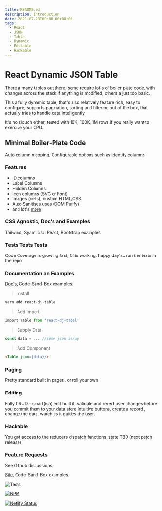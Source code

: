 ```yaml
---
title: README.md
description: Introduction
date: 2021-07-20T00:00:00+00:00
tags:
  - React
  - JSON
  - Table
  - Dynamic
  - Editable
  - Hackable
---
```

# React Dynamic JSON Table
There a many tables out there, some require lot's of boiler plate code, with changes across the stack if anything is modified, others a just too basic.

This a fully dynamic table, that's also relatively feature rich, easy to configure, supports pagination, sorting and filtering out of the box, that actually tries to handle data intelligently

It's no slouch either, tested with 10K, 100K, 1M rows if you really want to exercise your CPU.

## Minimal Boiler-Plate Code
Auto column mapping, Configurable options such as identity columns

### Features
* ID columns
* Label Columns
* Hidden Columns
* Icon columns (SVG or Font)
* Images (cells), custom HTML/CSS
* Auto Sanitises uses (DOM Purify)
* and lot's [more](https://react-dj-table.netlify.app/)

### CSS Agnostic, Doc's and Examples
Tailwind, Syamtic UI React, Bootstrap examples

### Tests Tests Tests
Code Coverage is growing fast, CI is working. happy day's.. run the tests in the repo

### Documentation an Examples
[Doc's](https://react-dj-table.netlify.app/), Code-Sand-Box examples.


>Install
 ```js
yarn add react-dj-table
```
>Add Import
 ```js
Import Table from 'react-dj-tabel'
```
>Supply Data
 ```js
const data = ... //some json array
```
>Add Component
 ```html
<Table json={data}/>
```
### Paging
Pretty standard built in pager.. or roll your own

### Editing
Fully CRUD - smart(ish) edit built it, validate and revert user changes before you commit them to your data store
Intuitive buttons, create a record , change the data, watch as it guides the user.

### Hackable
You got access to the reducers dispatch functions, state TBD (next patch release)
### Feature Requests
See Github discussions.

[Site](https://react-dj-table.netlify.app/), Code-Sand-Box examples.

![Tests](https://github.com/github/docs/actions/workflows/test.yml/badge.svg)

[![NPM](https://nodei.co/npm/react-dj-table.png?compact=true)](https://nodei.co/npm/react-dj-table/)

[![Netlify Status](https://api.netlify.com/api/v1/badges/ad1de4da-ad86-4c8f-a533-732539d451a7/deploy-status)](https://app.netlify.com/sites/react-dj-table/deploys)
